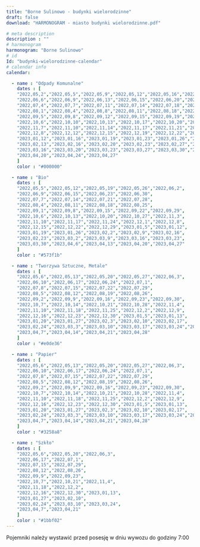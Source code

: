 ```yaml
---
title: "Borne Sulinowo - budynki wielorodzinne"
draft: false
download: "HARMONOGRAM - miasto budynki wielorodzinne.pdf"

# meta description
description : ""
# harmonogram
harmonogram: "Borne Sulinowo"
# id
Id: "budynki-wielorodzinne-calendar"
# calendar info
calendar:

  - name : "Odpady Komunalne"
    dates : [
    "2022,05,2","2022,05,5","2022,05,9","2022,05,12","2022,05,16","2022,05,19","2022,05,23","2022,05,26","2022,05,30","2022,06,2",
    "2022,06,6","2022,06,9","2022,06,13","2022,06,15","2022,06,20","2022,06,23","2022,06,27","2022,06,30",
    "2022,07,4","2022,07,7","2022,07,11","2022,07,14","2022,07,18","2022,07,21","2022,07,25","2022,07,28",
    "2022,08,1","2022,08,4","2022,08,8","2022,08,11","2022,08,18","2022,08,22","2022,08,25","2022,08,29","2022,09,1",
    "2022,09,5","2022,09,8","2022,09,12","2022,09,15","2022,09,19","2022,09,22","2022,09,26","2022,09,29","2022,10,3",
    "2022,10,6","2022,10,10","2022,10,13","2022,10,17","2022,10,20","2022,10,24","2022,10,27","2022,10,31","2022,11,3",
    "2022,11,7","2022,11,10","2022,11,14","2022,11,17","2022,11,21","2022,11,24","2022,11,28","2022,12,1","2022,12,5",
    "2022,12,8","2022,12,12","2022,12,15","2022,12,19","2022,12,22","2022,12,29","2023,01,2","2023,01,5","2023,01,9",
    "2023,01,12","2023,01,16","2023,01,19","2023,01,23","2023,01,26","2023,01,30","2023,02,2","2023,02,6","2023,02,9",
    "2023,02,13","2023,02,16","2023,02,20","2023,02,23","2023,02,27","2023,03,2","2023,03,6","2023,03,9","2023,03,13",
    "2023,03,16","2023,03,20","2023,03,23","2023,03,27","2023,03,30","2023,04,3","2023,04,6","2023,04,13","2023,04,17",
    "2023,04,20","2023,04,24","2023,04,27"
    ]
    color : "#000000"

  - name : "Bio"
    dates : [
    "2022,05,5","2022,05,12","2022,05,19","2022,05,26","2022,06,2",
    "2022,06,9","2022,06,15","2022,06,23","2022,06,30",
    "2022,07,7","2022,07,14","2022,07,21","2022,07,28",
    "2022,08,4","2022,08,11","2022,08,18","2022,08,25",
    "2022,09,1","2022,09,8","2022,09,15","2022,09,22","2022,09,29",
    "2022,10,6","2022,10,13","2022,10,20","2022,10,27","2022,11,3",
    "2022,11,10","2022,11,17","2022,11,24","2022,12,1","2022,12,8",
    "2022,12,15","2022,12,22","2022,12,29","2023,01,5","2023,01,12",
    "2023,01,19","2023,01,26","2023,02,2","2023,02,9","2023,02,16",
    "2023,02,23","2023,03,2","2023,03,9","2023,03,16","2023,03,23",
    "2023,03,30","2023,04,6","2023,04,13","2023,04,20","2023,04,27"
    ]
    color : "#573f1b"

  - name : "Tworzywa Sztuczne, Metale"
    dates : [
    "2022,05,6","2022,05,13","2022,05,20","2022,05,27","2022,06,3",
    "2022,06,10","2022,06,17","2022,06,24","2022,07,1",
    "2022,07,8","2022,07,15","2022,07,22","2022,07,29",
    "2022,08,5","2022,08,12","2022,08,19","2022,08,26",
    "2022,09,2","2022,09,9","2022,09,16","2022,09,23","2022,09,30",
    "2022,10,7","2022,10,14","2022,10,21","2022,10,28","2022,11,4",
    "2022,11,10","2022,11,18","2022,11,25","2022,12,2","2022,12,9",
    "2022,12,16","2022,12,23","2022,12,30","2023,01,5","2023,01,13",
    "2023,01,20","2023,01,27","2023,02,3","2023,02,10","2023,02,17",
    "2023,02,24","2023,03,3","2023,03,10","2023,03,17","2023,03,24","2023,03,31",
    "2023,04,7","2023,04,14","2023,04,21","2023,04,28"
    ]
    color : "#e0de36"

  - name : "Papier"
    dates : [
    "2022,05,6","2022,05,13","2022,05,20","2022,05,27","2022,06,3",
    "2022,06,10","2022,06,17","2022,06,24","2022,07,1",
    "2022,07,8","2022,07,15","2022,07,22","2022,07,29",
    "2022,08,5","2022,08,12","2022,08,19","2022,08,26",
    "2022,09,2","2022,09,9","2022,09,16","2022,09,23","2022,09,30",
    "2022,10,7","2022,10,14","2022,10,21","2022,10,28","2022,11,4",
    "2022,11,10","2022,11,18","2022,11,25","2022,12,2","2022,12,9",
    "2022,12,16","2022,12,23","2022,12,30","2023,01,5","2023,01,13",
    "2023,01,20","2023,01,27","2023,02,3","2023,02,10","2023,02,17",
    "2023,02,24","2023,03,3","2023,03,10","2023,03,17","2023,03,24","2023,03,31",
    "2023,04,7","2023,04,14","2023,04,21","2023,04,28"
    ]
    color : "#3258a8"

  - name : "Szkło"
    dates : [
    "2022,05,6","2022,05,20","2022,06,3",
    "2022,06,17","2022,07,1",
    "2022,07,15","2022,07,29",
    "2022,08,12","2022,08,26",
    "2022,09,9","2022,09,23",
    "2022,10,7","2022,10,21","2022,11,4",
    "2022,11,18","2022,12,2",
    "2022,12,16","2022,12,30","2023,01,13",
    "2023,01,27","2023,02,10",
    "2023,02,24","2023,03,10","2023,03,24",
    "2023,04,7","2023,04,21"
    ]
    color : "#1bbf02"
---
```


Pojemniki należy wystawić przed posesję w dniu wywozu do godziny 7:00
